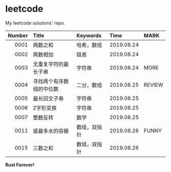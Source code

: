# leetcode

My leetcode solutions' repo.

| Number | Title                    | Keywords     | Time       | MARK   |
| -----: | :----------------------- | :----------- | :--------- | :----- |
|   0001 | 两数之和                 | 哈希，数组   | 2019.08.24 |        |
|   0002 | 两数相加                 | 链表         | 2019.08.24 |        |
|   0003 | 无重复字符的最长子串     | 字符串       | 2019.08.24 | MORE   |
|   0004 | 寻找两个有序数组的中位数 | 二分，数组   | 2019.08.25 | REVIEW |
|   0005 | 最长回文子串             | 字符串       | 2019.08.25 |        |
|   0006 | Z字形变换                | 字符串       | 2019.08.25 |        |
|   0007 | 整数反转                 | 数学         | 2019.08.25 |        |
|   0011 | 盛最多水的容器           | 数组，双指针 | 2019.08.26 | FUNNY  |
|   0015 | 三数之和                 | 数组，双指针 | 2019.08.26 |        |

**Rust Forever!**
